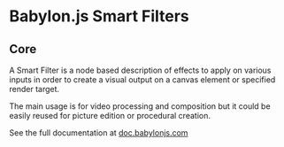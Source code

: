 # Babylon.js Smart Filters

## Core

A Smart Filter is a node based description of effects to apply on various inputs in order to create a visual output on a canvas element or specified render target.

The main usage is for video processing and composition but it could be easily reused for picture edition or procedural creation.

See the full documentation at [doc.babylonjs.com](https://doc.babylonjs.com/features/featuresDeepDive/smartFilters/)
